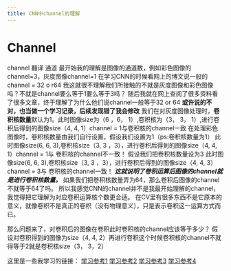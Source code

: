 ```yaml
---
title: CNN中channel的理解
---
```

#  Channel
channel 翻译 通道
最开始我的理解是图像的通道数，例如彩色图像的channel=3，灰度图像channel=1
在学习CNN的时候看网上的博文说一般的channel = 32 o r64
我这就很不理解我们所接触的不就是灰度图像和彩色图像吗？不就是channel要么等于1要么等于3吗？
随后我就在网上查阅了很多资料看了很多文章，终于理解了为什么他们说channel一般等于32 or 64
**或许说的不对，也当做一个学习记录，后续发现错了我会修改**
我们在对灰度图像处理时，**卷积核数量**默认为1。此时图像size为（6 ，6， 1）,卷积核为（3， 3， 1）,进行卷积后得到的图像size（4, 4, 1）channel = 1与卷积核的channel一致
在处理彩色图像时，卷积核数量由我们自行设置，假设我们设置为1（ps:卷积核数量为1）
此时图像size(6, 6, 3),卷积核size（3, 3 ，3），进行卷积后得到的图像size（4, 4, 1）channel = 1与 卷积核的channel不一致！
假设我们把卷积核数量设为3
此时图像size(6, 6, 3),卷积核size（3, 3 ，3），进行卷积后得到的图像size（4, 4, 3）channel = 3与 卷积核的channel一致！
***这就说明了卷积运算后图像的channel就是进行卷积核数量。***
如果我们把卷积核数量弄为64，那么卷积后图像的channel不就等于64了吗。
所以我感觉CNN的channel并不是我最开始理解的channel，我觉得把它理解为对应卷积运算核个数更合适。
在CV里有很多东西不是它原本的意义，就像卷积不是真正的卷积（没有物理意义），只是表示卷积这一运算方式而已。

那么问题来了，对卷积后的图像在卷积此时卷积核的channel应该等于多少？
假设对卷积得到的图像为size（4, 4, 2）再进行卷积这个时候卷积核的channel不就得等于2就是卷积核size（3， 3，2）

这里是一些我学习的链接：
[学习参考1](https://blog.csdn.net/Xiao_Bai_Ke/article/details/98998767?spm=1001.2101.3001.6650.2&utm_medium=distribute.pc_relevant.none-task-blog-2%7Edefault%7ECTRLIST%7Edefault-2-98998767-blog-106979250.nonecase&depth_1-utm_source=distribute.pc_relevant.none-task-blog-2%7Edefault%7ECTRLIST%7Edefault-2-98998767-blog-106979250.nonecase&utm_relevant_index=3)
[学习参考2](https://www.zhihu.com/question/47158818)
[学习参考3](https://www.zhihu.com/zvideo/1294313119628353536)
[学习参考4](https://morvanzhou.github.io/tutorials/machine-learning/torch/4-01-CNN/)
